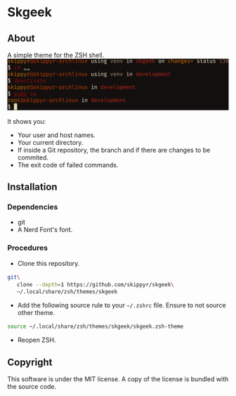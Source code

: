 # Skgeek
## About
A simple theme for the ZSH shell.
![](preview.png)

It shows you:
-	Your user and host names.
-	Your current directory.
-	If inside a Git repository, the branch and if there are changes to be commited.
-	The exit code of failed commands.

## Installation
### Dependencies
-	git
-	A Nerd Font's font.

### Procedures
-	Clone this repository.
```bash
git\
   clone --depth=1 https://github.com/skippyr/skgeek\
   ~/.local/share/zsh/themes/skgeek
```

-	Add the following source rule to your `~/.zshrc` file. Ensure to not source other theme.

```bash
source ~/.local/share/zsh/themes/skgeek/skgeek.zsh-theme
```

-	Reopen ZSH.

## Copyright
This software is under the MIT license. A copy of the license is bundled with the source code.
